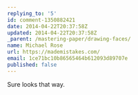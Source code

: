 ```yaml
---
replying_to: '5'
id: comment-1350882421
date: 2014-04-22T20:37:58Z
updated: 2014-04-22T20:37:58Z
_parent: /mastering-paper/drawing-faces/
name: Michael Rose
url: https://mademistakes.com/
email: 1ce71bc10b86565464b612093d89707e
published: false
---
```


Sure looks that way.
